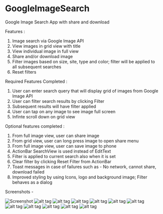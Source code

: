 GoogleImageSearch
=================

Google Image Search App with share and download

Features :

1. Image search via Google Image API
2. View images in grid view with title
3. View individual image in full view
4. Share and/or download image
5. Filter images based on size, site, type and color; filter will be applied to all subsequent searches
6. Reset filters

Required Features Completed :

1. User can enter search query that will display grid of images from Google Image API
2. User can filter search results by clicking Filter
3. Subsequent results will have filter applied
4. User can tap on any image to see image full screen
5. Infinte scroll down on grid view

Optional features completed :

1. From full image view, user can share image
2. From grid view, user can long press image to open share menu
3. From full image view, user can save image to phone
4. ActionBar SearchView is used instead of EditText
5. Filter is applied to current search also when it is set
6. Clear filter by clicking Reset Filter from ActionBar
7. Toast messages in case of failures such as - No network, cannot share, download failed
8. Improved styling by using Icons, logo and background image; Filter behaves as a dialog

Screenshots -

![Screenshot](https://raw.githubusercontent.com/vibhorB/GoogleImageSearch/master/screenshots/first_screen.png)
![alt tag](https://github.com/vibhorB/GoogleImageSearch/blob/master/screenshots/enter_query.png)
![alt tag](https://github.com/vibhorB/GoogleImageSearch/blob/master/screenshots/search_results.png)
![alt tag](https://github.com/vibhorB/GoogleImageSearch/blob/master/screenshots/scroll_working.png)
![alt tag](https://github.com/vibhorB/GoogleImageSearch/blob/master/screenshots/filters.png)
![alt tag](https://github.com/vibhorB/GoogleImageSearch/blob/master/screenshots/filters_applied.png)
![alt tag](https://github.com/vibhorB/GoogleImageSearch/blob/master/screenshots/reset_filters.png)
![alt tag](https://github.com/vibhorB/GoogleImageSearch/blob/master/screenshots/reset_done.png)
![alt tag](https://github.com/vibhorB/GoogleImageSearch/blob/master/screenshots/full_view.png)
![alt tag](https://github.com/vibhorB/GoogleImageSearch/blob/master/screenshots/share_menu.png)
![alt tag](https://github.com/vibhorB/GoogleImageSearch/blob/master/screenshots/shareAsEmail.png)
![alt tag](https://github.com/vibhorB/GoogleImageSearch/blob/master/screenshots/download.png)
